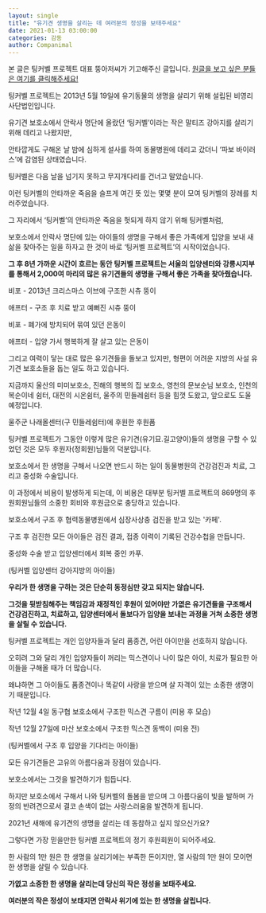 ```yaml
---
layout: single
title: "유기견 생명을 살리는 데 여러분의 정성을 보태주세요"
date: 2021-01-13 03:00:00
categories: 감동
author: Companimal
---
```


본 글은 팅커벨 프로젝트 대표 뚱아저씨가 기고해주신 글입니다. [원글을 보고 싶은 분들은 여기를 클릭해주세요!](https://blog.naver.com/tinkerbell-project/222193447350)

팅커벨 프로젝트는 2013년 5월 19일에 유기동물의 생명을 살리기 위해 설립된 비영리 사단법인입니다.

유기견 보호소에서 안락사 명단에 올랐던 ‘팅커벨’이라는 작은 말티즈 강아지를 살리기 위해 데리고 나왔지만,

안타깝게도 구해온 날 밤에 심하게 설사를 하여 동물병원에 데리고 갔더니 ‘파보 바이러스’에 감염된 상태였습니다.

팅커벨은 다음 날을 넘기지 못하고 무지개다리를 건너고 말았습니다.

이런 팅커벨의 안타까운 죽음을 슬프게 여긴 뜻 있는 몇몇 분이 모여 팅커벨의 장례를 치러주었습니다.

그 자리에서 ‘팅커벨’의 안타까운 죽음을 헛되게 하지 않기 위해 팅커벨처럼,

보호소에서 안락사 명단에 있는 아이들의 생명을 구해서 좋은 가족에게 입양을 보내 새 삶을 찾아주는 일을 하자고 한 것이 바로 ‘팅커벨 프로젝트’의 시작이었습니다.

**그 후 8년 가까운 시간이 흐르는 동안 팅커벨 프로젝트는 서울의 입양센터와 강릉시지부를 통해서 2,000여 마리의 많은 유기견들의 생명을 구해서 좋은 가족을 찾아줬습니다.**

비포 - 2013년 크리스마스 이브에 구조한 시츄 뚱이

애프터 - 구조 후 치료 받고 예뻐진 시츄 뚱이

비포 - 폐가에 방치되어 묶여 있던 은동이

애프터 - 입양 가서 행복하게 잘 살고 있는 은동이

그리고 여력이 닿는 대로 많은 유기견들을 돌보고 있지만, 형편이 어려운 지방의 사설 유기견 보호소들을 돕는 일도 하고 있습니다.

지금까지 울산의 미미보호소, 진해의 행복의 집 보호소, 영천의 문보순님 보호소, 인천의 복순이네 쉼터, 대전의 시온쉼터, 울주의 민들레쉼터 등을 힘껏 도왔고, 앞으로도 도울 예정입니다.

울주군 나래올센터(구 민들레쉼터)에 후원한 후원품

팅커벨 프로젝트가 그동안 이렇게 많은 유기견(유기묘.길고양이)들의 생명을 구할 수 있었던 것은 모두 후원자(정회원)님들의 덕분입니다.

보호소에서 한 생명을 구해서 나오면 반드시 하는 일이 동물병원의 건강검진과 치료, 그리고 중성화 수술입니다.

이 과정에서 비용이 발생하게 되는데, 이 비용은 대부분 팅커벨 프로젝트의 869명의 후원회원님들의 소중한 회비와 후원금으로 충당하고 있습니다.

보호소에서 구조 후 협력동물병원에서 심장사상충 검진을 받고 있는 '카페'.

구조 후 검진한 모든 아이들은 검진 결과, 접종 이력이 기록된 건강수첩을 만듭니다.

중성화 수술 받고 입양센터에서 회복 중인 카푸.

(팅커벨 입양센터 강아지방의 아이들)

**우리가 한 생명을 구하는 것은 단순히 동정심만 갖고 되지는 않습니다.**

**그것을 뒷받침해주는 책임감과 재정적인 후원이 있어야만 가엾은 유기견들을 구조해서 건강검진하고, 치료하고, 입양센터에서 돌보다가 입양을 보내는 과정을 거쳐 소중한 생명을 살릴 수 있습니다.**

팅커벨 프로젝트는 개인 입양자들과 달리 품종견, 어린 아이만을 선호하지 않습니다.

오히려 그와 달리 개인 입양자들이 꺼리는 믹스견이나 나이 많은 아이, 치료가 필요한 아이들을 구해올 때가 더 많습니다.

왜냐하면 그 아이들도 품종견이나 똑같이 사랑을 받으며 살 자격이 있는 소중한 생명이기 때문입니다.

작년 12월 4일 동구협 보호소에서 구조한 믹스견 구름이 (미용 후 모습)

작년 12월 27일에 마산 보호소에서 구조한 믹스견 동백이 (미용 전)

(팅커벨에서 구조 후 입양을 기다리는 아이들)

모든 유기견들은 고유의 아름다움과 장점이 있습니다.

보호소에서는 그것을 발견하기가 힘듭니다.

하지만 보호소에서 구해서 나와 팅커벨의 돌봄을 받으며 그 아름다움이 빛을 발하며 가정의 반려견으로서 결코 손색이 없는 사랑스러움을 발견하게 됩니다.

2021년 새해에 유기견의 생명을 살리는 데 동참하고 싶지 않으신가요?

그렇다면 가장 믿을만한 팅커벨 프로젝트의 정기 후원회원이 되어주세요.

한 사람의 1만 원은 한 생명을 살리기에는 부족한 돈이지만, 열 사람의 1만 원이 모이면 한 생명을 살릴 수 있습니다.

**가엾고 소중한 한 생명을 살리는데 당신의 작은 정성을 보태주세요.**

**여러분의 작은 정성이 보태지면 안락사 위기에 있는 한 생명을 살립니다.**

[](https://blog.naver.com/tinkerbell-project/222193447350)
